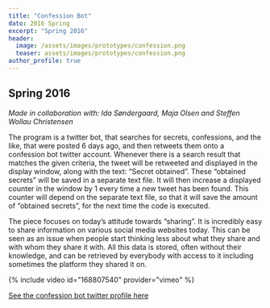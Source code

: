 ```yaml
---
title: "Confession Bot"
dato: 2016 Spring
excerpt: "Spring 2016"
header:
  image: /assets/images/prototypes/confession.png
  teaser: assets/images/prototypes/confession.png
author_profile: true
---
```

## Spring 2016

*Made in collaboration with: Ida Søndergaard, Maja Olsen and Steffen Wollau Christensen*

The program is a twitter bot, that searches for secrets, confessions, and the like, that were posted 6 days ago, and then retweets them onto a confession bot twitter account. Whenever there is a search result that matches the given criteria, the tweet will be retweeted and displayed in the display window, along with the text: “Secret obtained”. These “obtained secrets” will be saved in a separate text file. It will then increase a displayed counter in the window by 1 every time a new tweet has been found. This counter will depend on the separate text file, so that it will save the amount of “obtained secrets”, for the next time the code is executed.

The piece focuses on today’s attitude towards “sharing”. It is incredibly easy to share information on various social media websites today. This can be seen as an issue when people start thinking less about what they share and with whom they share it with. All this data is stored, often without their knowledge, and can be retrieved by everybody with access to it including sometimes the platform they shared it on.

{% include video id="168807540" provider="vimeo" %}

[See the confession bot twitter profile here](https://twitter.com/ConfessionB0t)
